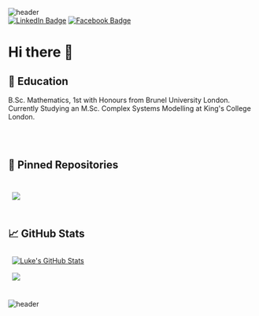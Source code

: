 ![header](https://capsule-render.vercel.app/api?type=waving&color=20:e30036,100:0273b9&height=200&text=Luke%20Dando&fontColor=ffffff&animation=fadeIn&fontAlign=74&fontAlignY=25&desc=Data%20Science%20and%20Analytics.&descAlign=66&descAlignY=44)
<br>
[![LinkedIn Badge](https://img.shields.io/badge/LinkedIn-Profile-informational?style=flat&logo=linkedin&logoColor=white&color=0D76A8)](https://www.linkedin.com/in/lukedando/)
[![Facebook Badge](https://img.shields.io/badge/Facebook-Profile-informational?style=flat&logo=facebook&logoColor=white&color=0D76A8)](https://www.linkedin.com/in/lukedando/)
# Hi there 👋

## 📖 Education

B.Sc. Mathematics, 1st with Honours from Brunel University London.
<br>
Currently Studying an M.Sc. Complex Systems Modelling at King's College London.

<br>
<br>

## 📌 Pinned Repositories

<br>

<a href="https://github.com/l-dando/math_for_data_science">
  <img align="center" style="margin:0.5rem" src="https://github-readme-stats.vercel.app/api/pin/?username=l-dando&repo=math_for_data_science&title_color=0273b9&text_color=e30036&icon_color=0273b9&bg_color=ffffff&border_color=e30036" />
</a>

<br>
<br>

## 📈 GitHub Stats

<a href="https://github.com/l-dando">
  <img align="center" style="margin:0.5rem" src="https://github-readme-stats.vercel.app/api?username=l-dando&count_private=true&show_icons=true&line_height=27&count_private=true&title_color=0273b9&text_color=e30036&icon_color=0273b9&bg_color=ffffff&border_color=e30036" alt="Luke's GitHub Stats" />
</a>

<br>

<a href="https://github.com/l-dando">
  <img align="center" style="margin:0.5rem" src="https://github-readme-stats.vercel.app/api/top-langs/?username=l-dando&title_color=0273b9&text_color=e30036&icon_color=0273b9&bg_color=ffffff&border_color=e30036" />
</a>

<br>
<br>

![header](https://capsule-render.vercel.app/api?type=waving&color=20:e30036,100:0273b9&height=120&section=footer&animation=fadeIn)
